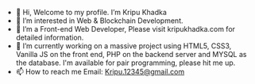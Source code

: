 - 👋 Hi, Welcome to my profile. I’m Kripu Khadka
- 👀 I’m interested in Web & Blockchain Development. 
- 🌱 I’m  a Front-end Web Developer, Please visit kripukhadka.com for detailed information.
- 💞️ I’m currently working on a massive project using HTML5, CSS3, Vanilla JS on the front end, PHP on the backend server and MYSQL as the database. I'm available for pair programming, please hit me up.
- 📫 How to reach me Email: Kripu.12345@gmail.com

<!---
Kripu77/Kripu77 is a ✨ special ✨ repository because its `README.md` (this file) appears on your GitHub profile.
You can click the Preview link to take a look at your changes.
--->
